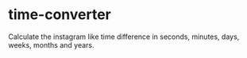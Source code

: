 # time-converter
Calculate the instagram like time difference in seconds, minutes, days, weeks, months and years.
